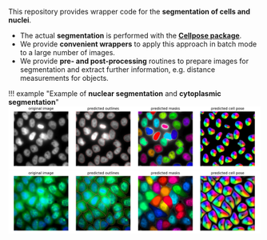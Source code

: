 
This repository provides wrapper code for the **segmentation of cells and nuclei**. 

* The actual **segmentation** is performed with the [**Cellpose package**](https://github.com/mouseland/cellpose).
* We provide **convenient wrappers** to apply this approach in batch mode to a large number of images.
* We provide **pre- and post-processing** routines to prepare images for segmentation and extract further information, e.g. distance measurements for objects.  

!!! example "Example of **nuclear segmentation** and **cytoplasmic segmentation**"
    ![segmentation__nuclei](img/segmentation__nuclei.png)
    ![segmentation__cells](img/segmentation__cells.png)




